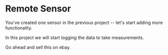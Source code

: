 # Remote Sensor

You've created one sensor in the previous project -- let's start adding more functionality.


In this project we will start logging the data to take measurements.

Go ahead and sell this on ebay.
